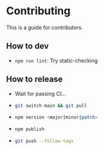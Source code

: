 # Contributing

This is a guide for contributors.

## How to dev

- `npm run lint`: Try static-checking

## How to release

- Wait for passing CI...
- ```bash
  git switch main && git pull
  ```
- ```bash
  npm version <major|minor|patch>
  ```
- ```bash
  npm publish
  ```
- ```bash
  git push --follow-tags
  ```
